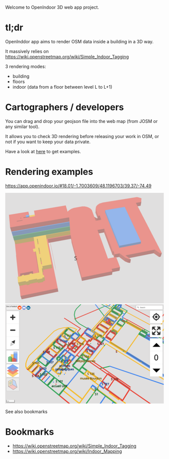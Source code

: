 Welcome to OpenIndoor 3D web app project.

# tl;dr

OpenInddor app aims to render OSM data inside a building in a 3D way.

It massively relies on https://wiki.openstreetmap.org/wiki/Simple_Indoor_Tagging

3 rendering modes:

* building
* floors
* indoor (data from a floor between level L to L+1)

# Cartographers / developers

You can drag and drop your geojson file into the web map (from JOSM or any similar tool).

It allows you to check 3D rendering before releasing your work in OSM, or not if you want to keep your data private.

Have a look at [here](EXAMPLES.md) to get examples.

# Rendering examples

https://app.openindoor.io/#18.01/-1.7003609/48.1196703/39.37/-74.49

![Alt text](examples/img/S_floors.png?raw=true "Building S - Floors view")
![Alt text](examples/img/S_indoor.png?raw=true "Building S - Level 0 - Indoor view")

See also bookmarks

# Bookmarks

* https://wiki.openstreetmap.org/wiki/Simple_Indoor_Tagging
* https://wiki.openstreetmap.org/wiki/Indoor_Mapping